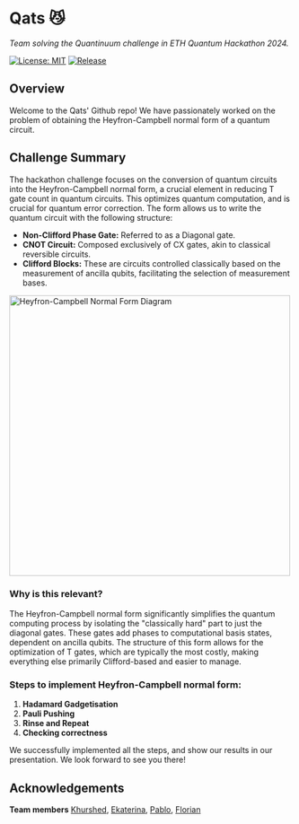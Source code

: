 # Qats 😼
_Team solving the Quantinuum challenge in ETH Quantum Hackathon 2024._
 
[![License: MIT](https://img.shields.io/badge/License-MIT-yellow.svg)](https://opensource.org/licenses/MIT)
[![Release](https://img.shields.io/github/release/qrodenas/qats.svg?style=popout-square)](https://github.com/qrodenas/qats/releases)

## Overview
Welcome to the Qats' Github repo! We have passionately worked on the problem of obtaining the Heyfron-Campbell normal form of a quantum circuit. 

## Challenge Summary
The hackathon challenge focuses on the conversion of quantum circuits into the Heyfron-Campbell normal form, a crucial element in reducing T gate count in quantum circuits. This optimizes quantum computation, and is crucial for quantum error correction. The form allows us to write the quantum circuit with the following structure:

- **Non-Clifford Phase Gate:** Referred to as a Diagonal gate.
- **CNOT Circuit:** Composed exclusively of CX gates, akin to classical reversible circuits.
- **Clifford Blocks:** These are circuits controlled classically based on the measurement of ancilla qubits, facilitating the selection of measurement bases.

<img src="images/normal_form" alt="Heyfron-Campbell Normal Form Diagram" title="Diagram of Heyfron-Campbell Normal Form" width="500"/>

### Why is this relevant?
The Heyfron-Campbell normal form significantly simplifies the quantum computing process by isolating the "classically hard" part to just the diagonal gates. These gates add phases to computational basis states, dependent on ancilla qubits. The structure of this form allows for the optimization of T gates, which are typically the most costly, making everything else primarily Clifford-based and easier to manage.

### Steps to implement Heyfron-Campbell normal form:
1. **Hadamard Gadgetisation**
2. **Pauli Pushing**
3. **Rinse and Repeat**
4. **Checking correctness**


We successfully implemented all the steps, and show our results in our presentation. We look forward to see you there!





## Acknowledgements

**Team members**
[Khurshed](https://github.com/GlazeDonuts), 
[Ekaterina](https://github.com/eparu), [Pablo](https://github.com/qrodenas), [Florian](https://github.com/floriancttr)



